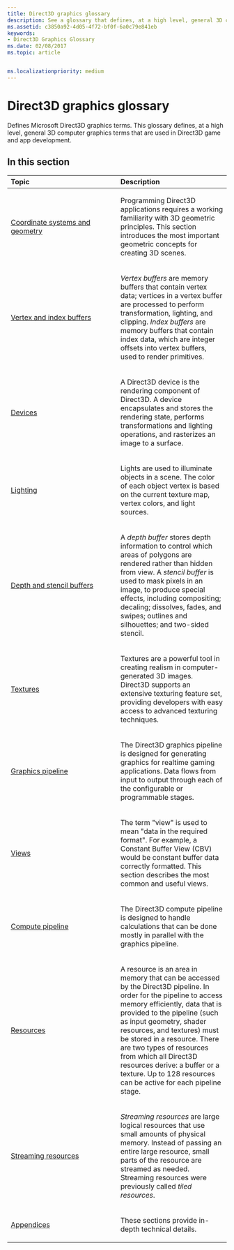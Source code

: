 ```yaml
---
title: Direct3D graphics glossary
description: See a glossary that defines, at a high level, general 3D computer graphics terms that are used in Direct3D game and app development.
ms.assetid: c3850a92-4d05-4f72-bf0f-6a0c79e841eb
keywords:
- Direct3D Graphics Glossary
ms.date: 02/08/2017
ms.topic: article


ms.localizationpriority: medium
---
```

# Direct3D graphics glossary


Defines Microsoft Direct3D graphics terms. This glossary defines, at a high level, general 3D computer graphics terms that are used in Direct3D game and app development.

## <span id="in-this-section"></span>In this section


<table>
<colgroup>
<col width="50%" />
<col width="50%" />
</colgroup>
<thead>
<tr class="header">
<th align="left">Topic</th>
<th align="left">Description</th>
</tr>
</thead>
<tbody>
<tr class="odd">
<td align="left"><p><a href="coordinate-systems-and-geometry.md">Coordinate systems and geometry</a></p></td>
<td align="left"><p>Programming Direct3D applications requires a working familiarity with 3D geometric principles. This section introduces the most important geometric concepts for creating 3D scenes.</p></td>
</tr>
<tr class="even">
<td align="left"><p><a href="vertex-and-index-buffers.md">Vertex and index buffers</a></p></td>
<td align="left"><p><em>Vertex buffers</em> are memory buffers that contain vertex data; vertices in a vertex buffer are processed to perform transformation, lighting, and clipping. <em>Index buffers</em> are memory buffers that contain index data, which are integer offsets into vertex buffers, used to render primitives.</p></td>
</tr>
<tr class="odd">
<td align="left"><p><a href="devices.md">Devices</a></p></td>
<td align="left"><p>A Direct3D device is the rendering component of Direct3D. A device encapsulates and stores the rendering state, performs transformations and lighting operations, and rasterizes an image to a surface.</p></td>
</tr>
<tr class="even">
<td align="left"><p><a href="lights-and-materials.md">Lighting</a></p></td>
<td align="left"><p>Lights are used to illuminate objects in a scene. The color of each object vertex is based on the current texture map, vertex colors, and light sources.</p></td>
</tr>
<tr class="odd">
<td align="left"><p><a href="depth-and-stencil-buffers.md">Depth and stencil buffers</a></p></td>
<td align="left"><p>A <em>depth buffer</em> stores depth information to control which areas of polygons are rendered rather than hidden from view. A <em>stencil buffer</em> is used to mask pixels in an image, to produce special effects, including compositing; decaling; dissolves, fades, and swipes; outlines and silhouettes; and two-sided stencil.</p></td>
</tr>
<tr class="even">
<td align="left"><p><a href="textures.md">Textures</a></p></td>
<td align="left"><p>Textures are a powerful tool in creating realism in computer-generated 3D images. Direct3D supports an extensive texturing feature set, providing developers with easy access to advanced texturing techniques.</p></td>
</tr>
<tr class="odd">
<td align="left"><p><a href="graphics-pipeline.md">Graphics pipeline</a></p></td>
<td align="left"><p>The Direct3D graphics pipeline is designed for generating graphics for realtime gaming applications. Data flows from input to output through each of the configurable or programmable stages.</p></td>
</tr>
<tr class="even">
<td align="left"><p><a href="views.md">Views</a></p></td>
<td align="left"><p>The term &quot;view&quot; is used to mean &quot;data in the required format&quot;. For example, a Constant Buffer View (CBV) would be constant buffer data correctly formatted. This section describes the most common and useful views.</p></td>
</tr>
<tr class="odd">
<td align="left"><p><a href="compute-pipeline.md">Compute pipeline</a></p></td>
<td align="left"><p>The Direct3D compute pipeline is designed to handle calculations that can be done mostly in parallel with the graphics pipeline.</p></td>
</tr>
<tr class="even">
<td align="left"><p><a href="resources.md">Resources</a></p></td>
<td align="left"><p>A resource is an area in memory that can be accessed by the Direct3D pipeline. In order for the pipeline to access memory efficiently, data that is provided to the pipeline (such as input geometry, shader resources, and textures) must be stored in a resource. There are two types of resources from which all Direct3D resources derive: a buffer or a texture. Up to 128 resources can be active for each pipeline stage.</p></td>
</tr>
<tr class="odd">
<td align="left"><p><a href="streaming-resources.md">Streaming resources</a></p></td>
<td align="left"><p><em>Streaming resources</em> are large logical resources that use small amounts of physical memory. Instead of passing an entire large resource, small parts of the resource are streamed as needed. Streaming resources were previously called <em>tiled resources</em>.</p></td>
</tr>
<tr class="even">
<td align="left"><p><a href="appendix.md">Appendices</a></p></td>
<td align="left"><p>These sections provide in-depth technical details.</p></td>
</tr>
</tbody>
</table>

 

 

 
